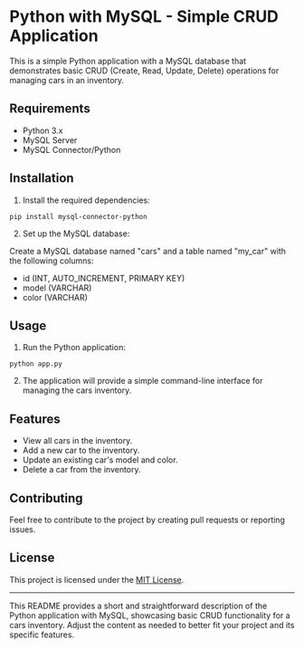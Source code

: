 # Python with MySQL - Simple CRUD Application

This is a simple Python application with a MySQL database that demonstrates basic CRUD (Create, Read, Update, Delete) operations for managing cars in an inventory.

## Requirements

- Python 3.x
- MySQL Server
- MySQL Connector/Python

## Installation

1. Install the required dependencies:

```
pip install mysql-connector-python
```

2. Set up the MySQL database:

Create a MySQL database named "cars" and a table named "my_car" with the following columns:

- id (INT, AUTO_INCREMENT, PRIMARY KEY)
- model (VARCHAR)
- color (VARCHAR)

## Usage

1. Run the Python application:

```
python app.py
```

2. The application will provide a simple command-line interface for managing the cars inventory.

## Features

- View all cars in the inventory.
- Add a new car to the inventory.
- Update an existing car's model and color.
- Delete a car from the inventory.

## Contributing

Feel free to contribute to the project by creating pull requests or reporting issues.

## License

This project is licensed under the [MIT License](LICENSE).

---
This README provides a short and straightforward description of the Python application with MySQL, showcasing basic CRUD functionality for a cars inventory. Adjust the content as needed to better fit your project and its specific features.

